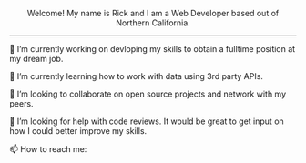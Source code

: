 <p align=center>Welcome! My name is Rick and I am a Web Developer based out of Northern California.</p>
<hr>
<p>🔭 I’m currently working on devloping my skills to obtain a fulltime position at my dream job.</p>
<p>🌱 I’m currently learning how to work with data using 3rd party APIs.</p>
<p>👯 I’m looking to collaborate on open source projects and network with my peers.</p>
<p>🤔 I’m looking for help with code reviews. It would be great to get input on how I could better improve my skills.</p>

<p>📫 How to reach me: </p>
<!--
**RICK-FLORES/RICK-FLORES** is a ✨ _special_ ✨ repository because its `README.md` (this file) appears on your GitHub profile.

Here are some ideas to get you started:


 ...
 ...
-  ...
- 💬 Ask me about ...
-  ...
- 😄 Pronouns: ...
- ⚡ Fun fact: ...
-->
